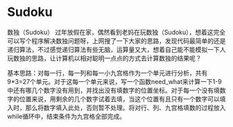 # Sudoku
数独（Sudoku）
过年放假在家，偶然看到老妈在玩数独（Sudoku），想着这完全可以写个程序解决数独问题呀，上网搜了一下大家的思路，发现代码最简单的还是递归算法，不过感觉递归算法有些无脑，运算量又大，想着自己能不能模拟一下人玩数独的思路，让计算机以相对聪明一点点的方式去计算数独的结果呢？  
  
基本思路：对每一行，每一列和每一小九宫格作为一个单元进行分析，共有9*3=27个单元。对于这每一个单元来说，写一个函数need_what来计算一下1-9中还有哪几个数字没有用到，并找出没有填数字的位置坐标。对于每一个没有填数字的位置来说，用剩余的几个数字试着去填，当这个位置有且只有一个数字可以填入时，那么将数字填入此处，否则暂不处理。将对行、列、九宫格填数的过程放入while循环中，结束条件为九宫格全部完成。
